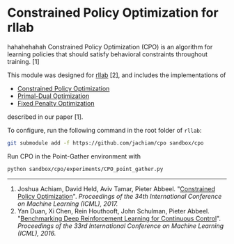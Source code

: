 # Constrained Policy Optimization for rllab

hahahehahah Constrained Policy Optimization (CPO) is an algorithm for learning policies that should satisfy behavioral constraints throughout training. [1]

This module was designed for [rllab](https://github.com/openai/rllab) [2], and includes the implementations of
- [Constrained Policy Optimization](https://github.com/jachiam/cpo/blob/master/algos/safe/cpo.py)
- [Primal-Dual Optimization](https://github.com/jachiam/cpo/blob/master/algos/safe/pdo.py)
- [Fixed Penalty Optimization](https://github.com/jachiam/cpo/blob/master/algos/safe/fpo.py)

described in our paper [1]. 

To configure, run the following command in the root folder of `rllab`:

```bash
git submodule add -f https://github.com/jachiam/cpo sandbox/cpo
```

Run CPO in the Point-Gather environment with
```bash
python sandbox/cpo/experiments/CPO_point_gather.py 
```

***

1. Joshua Achiam, David Held, Aviv Tamar, Pieter Abbeel. "[Constrained Policy Optimization](https://arxiv.org/abs/1705.10528)". _Proceedings of the 34th International Conference on Machine Learning (ICML), 2017._ 
2. Yan Duan, Xi Chen, Rein Houthooft, John Schulman, Pieter Abbeel. "[Benchmarking Deep Reinforcement Learning for Continuous Control](http://arxiv.org/abs/1604.06778)". _Proceedings of the 33rd International Conference on Machine Learning (ICML), 2016._


